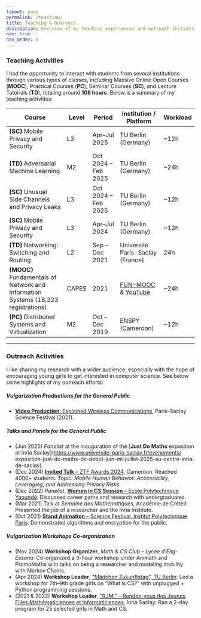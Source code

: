 ```yaml
---
layout: page
permalink: /teaching/
title: Teaching & Outreach
description: Overview of my teaching experiences and outreach initiatives.
nav: true
nav_order: 6
---
```


### Teaching Activities

I had the opportunity to interact with students from several institutions through various types of classes, including Massive Online Open Courses (**MOOC**), Practical Courses (**PC**), Seminar Courses (**SC**), and Lecture Tutorials (**TD**), totaling around **108 hours**. Below is a summary of my teaching activities:

| **Course**                                                                        | **Level** | **Period**          | **Institution / Platform**                                                                                                                                                               | **Workload** |
| --------------------------------------------------------------------------------- | --------- | ------------------- | ---------------------------------------------------------------------------------------------------------------------------------------------------------------------------------------- | ------------ |
| **(SC)** Mobile Privacy and Security                                              | L3        | Apr–Jul 2025        | TU Berlin (Germany)                                                                                                                                                                      | ~12h         |
| **(TD)** Adversarial Machine Learning                                             | M2        | Oct 2024 – Feb 2025 | TU Berlin (Germany)                                                                                                                                                                      | ~24h         |
| **(SC)** Unusual Side Channels and Privacy Leaks                                  | L3        | Oct 2024 – Feb 2025 | TU Berlin (Germany)                                                                                                                                                                      | ~12h         |
| **(SC)** Mobile Privacy and Security                                              | L3        | Apr–Jul 2024        | TU Berlin (Germany)                                                                                                                                                                      | ~12h         |
| **(TD)** Networking: Switching and Routing                                        | L2        | Sep – Dec 2021      | Université Paris-Saclay (France)                                                                                                                                                         | 24h          |
| **(MOOC)** Fundamentals of Network and Information Systems (18,323 registrations) | CAPES     | 2021                | [FUN-MOOC](https://www.fun-mooc.fr/fr/cours/numerique-et-sciences-informatiques-les-fondamentaux/) & [YouTube](https://www.youtube.com/playlist?list=PLKGPGznq6a-X2J8dTThYPsnshJmiYbZy2) | ~24h         |
| **(PC)** Distributed Systems and Virtualization                                   | M2        | Oct – Dec 2019      | ENSPY (Cameroon)                                                                                                                                                                         | ~12h         |

---

### Outreach Activities

I like sharing my research with a wider audience, especially with the hope of encouraging young girls to get interested in computer science. See below some highlights of my outreach efforts:

##### Vulgarization Productions for the General Public

- [**Video Production**: Explained Wireless Communications](https://www.youtube.com/watch?v=c115EBcYlXw), Paris-Saclay Science Festival (2021).

##### Talks and Panels for the General Public

- (Jun 2025) _Panelist_ at the inauguration of the [**Just Do Maths** exposition at Inria Saclay](https://www.universite-paris-saclay.fr/evenements/ exposition-just-do-maths-de-debut-juin-mi-juillet-2025-au-centre-inria-de-saclay).
- (Dec 2024) [**Invited Talk** – ZTF Awards 2024](https://www.youtube.com/live/Fp3WFkqfOB0?t=11038s), Cameroon. Reached 4000+ students. _Topic: Mobile Human Behavior: Accessibility, Leveraging, and Addressing Privacy Risks._
- (Dec 2022) _Panelist_, [**Women in CS Session** – Ecole Polytechnique Yaoundé](https://scienceprojectscmr.github.io/index.html): Discussed career paths and research with undergraduates.
- (Mar 2021) Talk at _Semaine des Mathématiques_, Académie de Créteil: Presented the job of a researcher and the Inria Institute.
- (Oct 2021) [**Stand Animation** – Science Festival, Institut Polytechnique Paris](https://www.youtube.com/watch?v=JCymZZ1QyZU): Demonstrated algorithms and encryption for the public.

##### Vulgarization Workshops Co-organization

- (Nov 2024) **Workshop Organizer**, _Math & CS Club – Lycée d’Elig-Essono_: Co-organized a 3-hour workshop under Animath and PromoMaths with talks on being a researcher and modeling mobility with Markov Chains.
- (Apr 2024) **Workshop Leader**, ["Mädchen Zukunftstag", TU Berlin](https://www.girls-day.de/.oO/Show/technische-universitaet-berlin.1/ein-tag-mit-der-tu-berlin-was-ist-informatik-von-der-app-auf-dem-smartphone-zum-ersten-eigenen-game): Led a workshop for 7th–9th grade girls on “What is CS?” with unplugged + Python programming sessions.
- (2021 & 2022) **Workshop Leader**, ["RJMI" – Rendez-vous des Jeunes Filles Mathématiciennes et Informaticiennes](https://filles-et-maths.fr/evenements/rjmi-2021-inria-saclay-419/), Inria Saclay: Ran a 2-day program for 25 selected girls in Math and CS.
